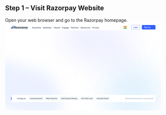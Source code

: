 ## Step 1 – Visit Razorpay Website  
Open your web browser and go to the Razorpay homepage.  
![screenshot](traces/step-0.png)